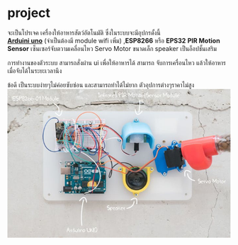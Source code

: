 # project
จะเป็นโปรเจค เครื่องให้อาหารสัตว์อัตโนมัติ
ซึ่งในระบบจะมีอุปกรดั้งนี้
<a>
  <br>
  <b><a href="https://store.arduino.cc/usa/arduino-uno-rev3">Arduini uno</b></a>
  (จำเป็นต้องมี module wifi เพิ่ม) ,<b>ESP8266</b> หรือ <b>EPS32</b> </a>
<a><b>PIR Motion Sensor</b> เซ็นเซอร์จับตวามเคลื่อนไหว<a>
Servo Motor ขนาดเล็ก
speaker เป็นอ็อปชั้นเสริม

การทำงานของตัวระบบ
สามารถสั่งผ่าน ui เพื่อให้อาหารได้
สามารถ จับการเครื่อนไหว แล้วให้อาหารเมื่อจับได้ในระยะเวลานึง

ข้อดี
เป็นระบบง่ายๆไม่ค่อยซับซ่อน และสามารถทำได้ไม่ยาก
ตัวอุปการต่างๆราคาไม่สูง
<br>
<img src="document/playdog_parts_M4twZRRocn.jpg">
<br>

